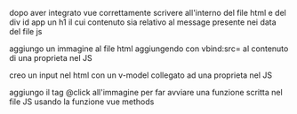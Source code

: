 <!-- Descrizione:
Stampare a schermo un messaggio all’interno di un h1, utilizzando i data.
Bonus:
Aggiungere alla pagina un’immagine, presa anch’essa da un data.
Bonus 2:
Aggiungiamo la possibilita' di modificare in tempo reale con un input sia l'h1 che l'url dell'immagine!
Bonus Special:
Al click sull'immagine facciamo succedere qualcosa di creativo! -->

dopo aver integrato vue correttamente scrivere all'interno del file html e del div id app un h1 il cui contenuto sia relativo al message presente nei data del file js

aggiungo un immagine al file html aggiungendo con vbind:src= al contenuto di una proprieta nel JS

creo un input nel html con un v-model collegato ad una proprieta nel JS

aggiungo il tag @click all'immagine per far avviare una funzione scritta nel file JS usando la funzione vue methods